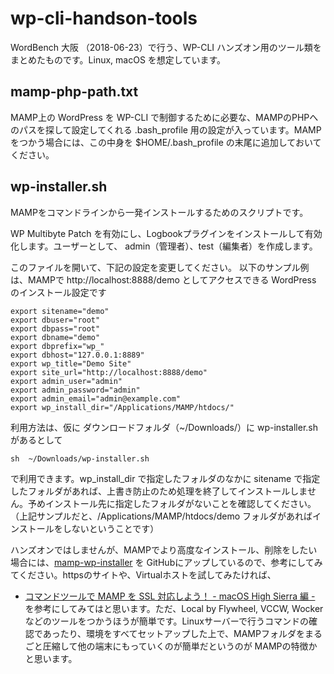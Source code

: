 # wp-cli-handson-tools
WordBench 大阪 （2018-06-23）で行う、WP-CLI ハンズオン用のツール類をまとめたものです。Linux, macOS を想定しています。

## mamp-php-path.txt
MAMP上の WordPress を WP-CLI で制御するために必要な、MAMPのPHPへのパスを探して設定してくれる .bash_profile 用の設定が入っています。MAMPをつかう場合には、この中身を $HOME/.bash_profile の末尾に追加しておいてください。

## wp-installer.sh
MAMPをコマンドラインから一発インストールするためのスクリプトです。

WP Multibyte Patch を有効にし、Logbookプラグインをインストールして有効化します。ユーザーとして、 admin（管理者）、test（編集者）を作成します。

このファイルを開いて、下記の設定を変更してください。
以下のサンプル例は、MAMPで http://localhost:8888/demo としてアクセスできる WordPress のインストール設定です

```
export sitename="demo"
export dbuser="root"
export dbpass="root"
export dbname="demo"
export dbprefix="wp_"
export dbhost="127.0.0.1:8889"
export wp_title="Demo Site"
export site_url="http://localhost:8888/demo"
export admin_user="admin"
export admin_password="admin"
export admin_email="admin@example.com"
export wp_install_dir="/Applications/MAMP/htdocs/"
```

利用方法は、仮に ダウンロードフォルダ（~/Downloads/）に wp-installer.sh があるとして
```
sh  ~/Downloads/wp-installer.sh
```
で利用できます。wp_install_dir で指定したフォルダのなかに sitename で指定したフォルダがあれば、上書き防止のため処理を終了してインストールしません。予めインストール先に指定したフォルダがないことを確認してください。
（上記サンプルだと、/Applications/MAMP/htdocs/demo フォルダがあればインストールをしないということです）

ハンズオンではしませんが、MAMPでより高度なインストール、削除をしたい場合には、[mamp-wp-installer](https://github.com/kimipooh/mamp-wp-installer) を GitHubにアップしているので、参考にしてみてください。httpsのサイトや、Virtualホストを試してみたければ、
- [コマンドツールで MAMP を SSL 対応しよう！ - macOS High Sierra 編 -](https://kitaney-wordpress.blogspot.jp/2017/10/mamp-ssl-macos-high-sierra.html)
を参考にしてみてはと思います。ただ、Local by Flywheel, VCCW, Wocker などのツールをつかうほうが簡単です。Linuxサーバーで行うコマンドの確認であったり、環境をすべてセットアップした上で、MAMPフォルダをまるごと圧縮して他の端末にもっていくのが簡単だというのが MAMPの特徴かと思います。
